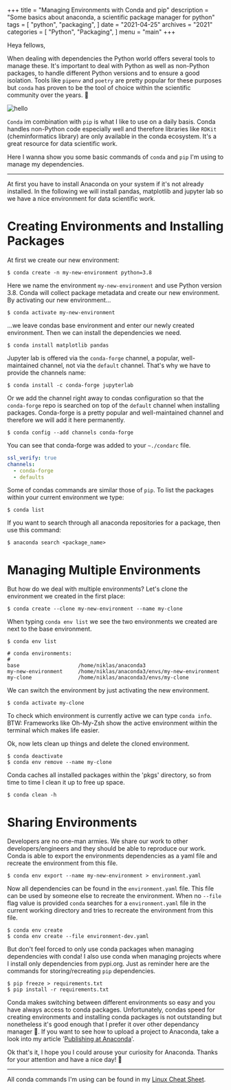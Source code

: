 +++
title = "Managing Environments with Conda and pip"
description = "Some basics about anaconda, a scientific package manager for python"
tags = [
    "python",
    "packaging",
]
date = "2021-04-25"
archives = "2021"
categories = [
    "Python",
    "Packaging",
]
menu = "main"
+++

Heya fellows,

When dealing with dependencies the Python world offers several tools to manage these. It's important to deal with Python as well as non-Python packages, to handle different Python versions and to ensure a good isolation. Tools like `pipenv` and `poetry` are pretty popular for these purposes but `conda` has proven to be the tool of choice within the scientific community over the years. 💪

![hello](/img/conda.png)

`Conda` im combination with `pip` is what I like to use on  a daily basis. Conda handles non-Python code especially well and therefore libraries like `RDKit` (cheminformatics library) are only available in the conda ecosystem. It's a great resource for data scientific work. 

Here I wanna show you some basic commands of `conda` and `pip` I'm using to manage my dependencies.

---------

<!-- # Contents
1. [Creating Environments and Installing Packages](#1-creating-environments-and-installing-packages)
2. [Adding Channels to Configuration](#2-adding-channels-to-configuration)
3. [Managing Multiple Environments](#3-managing-multiple-environments)
4. [Sharing Environments](#4-sharing-environments) -->

At first you have to install Anaconda on your system if it's not already installed. In the following we will install pandas, matplotlib and jupyter lab so we have a nice environment for data scientific work.

# Creating Environments and Installing Packages

At first we create our new environment:

```
$ conda create -n my-new-environment python=3.8
```

Here we name the environment `my-new-environment` and use Python version 3.8. Conda will collect package metadata and create our new environment. By activating our new environment...

```
$ conda activate my-new-environment
```

...we leave condas base environment and enter our newly created environment. Then we can install the dependencies we need.

```
$ conda install matplotlib pandas 
```

Jupyter lab is offered via the `conda-forge` channel, a popular, well-maintained channel, not via the `default` channel. That's why we have to provide the channels name:

```
$ conda install -c conda-forge jupyterlab
```

Or we add the channel right away to condas configuration so that the `conda-forge` repo is searched on top of the `default` channel when installing packages. Conda-forge is a pretty popular and well-maintained channel and therefore we will add it here permanently.

```
$ conda config --add channels conda-forge
```

You can see that conda-forge was added to your `~./condarc` file.

```yaml
ssl_verify: true
channels:
  - conda-forge
  - defaults
```

Some of condas commands are similar those of `pip`. To list the packages within your current environment we type:

```
$ conda list
```

If you want to search through all anaconda repositories for a package, then use this command:

```
$ anaconda search <package_name>
```

# Managing Multiple Environments

But how do we deal with multiple environments? Let's clone the environment we created in the first place:

```
$ conda create --clone my-new-environment --name my-clone
```

When typing `conda env list` we see the two environments we created are next to the base environment. 

```
$ conda env list

# conda environments:
#
base                   /home/niklas/anaconda3
my-new-environment     /home/niklas/anaconda3/envs/my-new-environment
my-clone               /home/niklas/anaconda3/envs/my-clone
```

We can switch the environment by just activating the new environment. 

```
$ conda activate my-clone
```

To check which environment is currently active we can type `conda info`. BTW: Frameworks like Oh-My-Zsh show the active environment within the terminal which makes life easier.

Ok, now lets clean up things and delete the cloned environment.

```
$ conda deactivate 
$ conda env remove --name my-clone
```

Conda caches all installed packages within the 'pkgs' directory, so from time to time I clean it up to free up space.

```
$ conda clean -h
```

# Sharing Environments

Developers are no one-man armies. We share our work to other developers/engineers and they should be able to reproduce our work. Conda is able to export the environments dependencies as a yaml file and recreate the environment from this file. 

```
$ conda env export --name my-new-environment > environment.yaml
```

Now all dependencies can be found in the `environment.yaml` file. This file can be used by someone else to recreate the environment. When no `--file` flag value is provided `conda` searches for a `environment.yaml` file in the current working directory and tries to recreate the environment from this file. 

```
$ conda env create              
$ conda env create --file environment-dev.yaml   
```

But don't feel forced to only use conda packages when managing dependencies with conda! I also use conda when managing projects where I install only dependencies from pypi.org. Just as reminder here are the commands for storing/recreating `pip` dependencies.

```
$ pip freeze > requirements.txt   
$ pip install -r requirements.txt
```

Conda makes switching between different environments so easy and you have always access to conda packages. Unfortunately, condas speed for creating environments and installing conda packages is not outstanding but nonetheless it's good enough that I prefer it over other dependancy manager 🙂. If you want to see how to upload a project to Anaconda, take a look into my article '<a href="/2021/9-publishing-at-anaconda/" target=”_blank” >Publishing at Anaconda</a>'.

Ok that's it, I hope you I could arouse your curiosity for Anaconda. Thanks for your attention and have a nice day! 🙂

---------

All conda commands I'm using can be found in my <a href="https://github.com/NiklasTiede/CheatSheet-Linux#anaconda" target=”_blank” >Linux Cheat Sheet</a>.